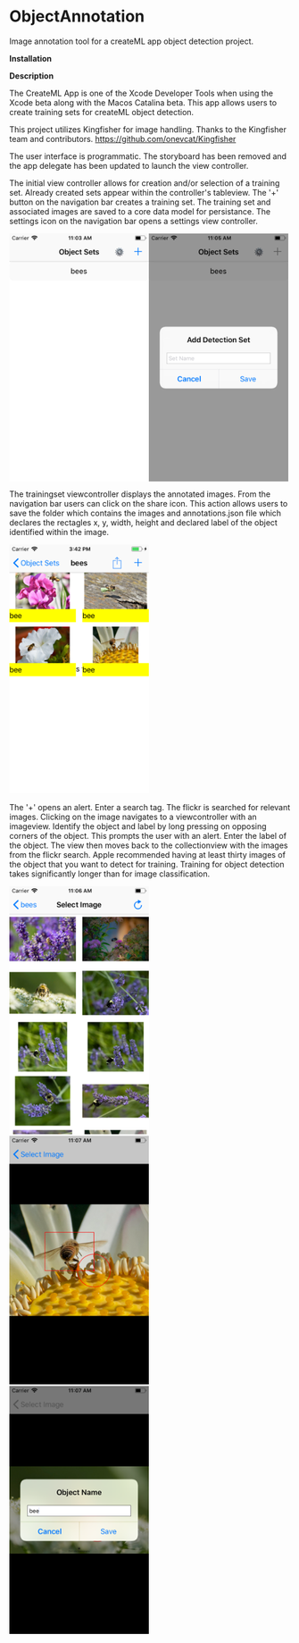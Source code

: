 # ObjectAnnotation
Image annotation tool for a createML app object detection project.

<b>Installation</b>

<b>Description</b>

The CreateML App is one of the Xcode Developer Tools when using the Xcode beta along with the Macos Catalina beta. This app allows users to create training sets for createML object detection. 

This project utilizes Kingfisher for image handling. Thanks to the Kingfisher team and contributors. 
https://github.com/onevcat/Kingfisher

The user interface is programmatic. The storyboard has been removed and the app delegate has been updated to launch the view controller.

The initial view controller allows for creation and/or selection of a training set. Already created sets appear within the controller's tableview. The '+' button on the navigation bar creates a training set. The training set and associated images are saved to a core data model for persistance. The settings icon on the navigation bar opens a settings view controller. 
<p>
  <kbd>
<img align="left" width="250" src="https://github.com/david-p-lang/ObjectAnnotation/blob/master/images/TrainingSetList.png">
  </kbd>
  <kbd>
<img align="center" width="250" src="https://github.com/david-p-lang/ObjectAnnotation/blob/master/images/AddSet.png">
  </kbd>
<p>

The trainingset viewcontroller displays the annotated images. From the navigation bar users can click on the share icon. This action allows users to save the folder which contains the images and annotations.json file which declares the rectagles x, y, width, height and declared label of the object identified within the image.

<kbd>
<img width="250" src="https://github.com/david-p-lang/ObjectAnnotation/blob/master/images/Share.png">
  </kbd>

The '+' opens an alert. Enter a search tag. The flickr is searched for relevant images. Clicking on the image navigates to a viewcontroller with an imageview. Identify the object and label by long pressing on opposing corners of the object. This prompts the user with an alert. Enter the label of the object. The view then moves back to the collectionview with the images from the flickr search. Apple recommended having at least thirty images of the object that you want to detect for training. Training for object detection takes significantly longer than for image classification.
<p>
  <kbd>
<img width="250" src="https://github.com/david-p-lang/ObjectAnnotation/blob/master/images/ImageSelection.png">
  </kbd>
    <kbd>
<img width="250" src="https://github.com/david-p-lang/ObjectAnnotation/blob/master/images/ObjectFrame.png">
  </kbd>
  <kbd>
<img width="250" src="https://github.com/david-p-lang/ObjectAnnotation/blob/master/images/AddLabel.png">
  </kbd>

<p>




